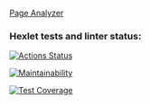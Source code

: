 [Page Analyzer](https://python-project-83-rkj1.onrender.com)

### Hexlet tests and linter status:
[![Actions Status](https://github.com/alisa-kz/python-project-83/actions/workflows/hexlet-check.yml/badge.svg)](https://github.com/alisa-kz/python-project-83/actions)

[![Maintainability](https://api.codeclimate.com/v1/badges/ce47aa4d115bba7d72b9/maintainability)](https://codeclimate.com/github/alisa-kz/python-project-83/maintainability)

[![Test Coverage](https://api.codeclimate.com/v1/badges/ce47aa4d115bba7d72b9/test_coverage)](https://codeclimate.com/github/alisa-kz/python-project-83/test_coverage)
